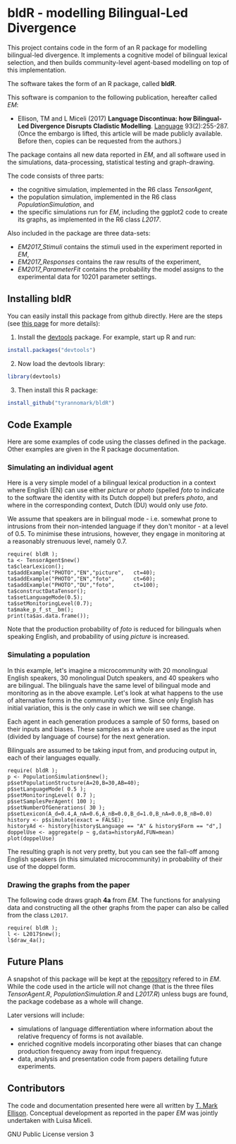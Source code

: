 # bldR - modelling Bilingual-Led Divergence

This project contains code in the form of an R package for modelling bilingual-led divergence. It implements a cognitive model of bilingual lexical selection, and then builds community-level agent-based modelling on top of this implementation.

The software takes the form of an R package, called **bldR**.

This software is companion to the following publication, hereafter called *EM*:

* Ellison, TM and L Miceli (2017) **Language Discontinua: how Bilingual-Led Divergence Disrupts Cladistic Modelling**. [Language](https://muse.jhu.edu/journal/112) 93(2):255-287. (Once the embargo is lifted, this article will be made publicly available. Before then, copies can be requested from the authors.)

The package contains all new data reported in *EM*, and all software used in the simulations, data-processing, statistical testing and graph-drawing.

The code consists of three parts:

* the cognitive simulation, implemented in the R6 class *TensorAgent*,
* the population simulation, implemented in the R6 class *PopulationSimulation*, and
* the specific simulations run for *EM*, including the ggplot2 code to create its graphs, as implemented in the R6 class *L2017*.

Also included in the package are three data-sets:

* *EM2017_Stimuli* contains the stimuli used in the experiment reported in *EM*,
* *EM2017_Responses* contains the raw results of the experiment,
* *EM2017_ParameterFit* contains the probability the model assigns to the experimental data for 10201 parameter settings.

## Installing bldR

You can easily install this package from github directly. Here are the steps (see [this page](http://kbroman.org/pkg_primer/pages/github.html) for more details):

1. Install the [devtools](https://github.com/hadley/devtools) package. For example, start up R and run:

```R
install.packages("devtools")
```

2. Now load the devtools library:

```R
library(devtools)
```

3. Then install this R package:

```R
install_github("tyrannomark/bldR")
```

## Code Example

Here are some examples of code using the classes defined in the package. Other examples are given in the R package documentation.

### Simulating an individual agent

Here is a very simple model of a bilingual lexical production in a context where English (EN) can use either *picture* or *photo* (spelled *foto* to indicate to the software the identity with its Dutch doppel) but prefers *photo*, and where in the corresponding context, Dutch (DU) would only use *foto*.

We assume that speakers are in bilingual mode - i.e. somewhat prone to intrusions from their non-intended language if they don't monitor - at a level of 0.5. To minimise these intrusions, however, they engage in monitoring at a reasonably strenuous level, namely 0.7.


```
require( bldR );
ta <- TensorAgent$new()
ta$clearLexicon();
ta$addExample("PHOTO","EN","picture",   ct=40);
ta$addExample("PHOTO","EN","foto",      ct=60);
ta$addExample("PHOTO","DU","foto",      ct=100);
ta$constructDataTensor();
ta$setLanguageMode(0.5);
ta$setMonitoringLevel(0.7);
ta$make_p_f_st__bm();
print(ta$as.data.frame());
```

Note that the production probability of *foto* is reduced for bilinguals when speaking English, and probability of using *picture* is increased.

### Simulating a population

In this example, let's imagine a microcommunity with 20 monolingual English speakers, 30 monolingual Dutch speakers, and 40 speakers who are bilingual. The bilinguals have the same level of bilingual mode and monitoring as in the above example. Let's look at what happens to the use of alternative forms in the community over time. Since only English has initial variation, this is the only case in which we will see change.

Each agent in each generation produces a sample of 50 forms, based on their inputs and biases. These samples as a whole are used as the input (divided by language of course) for the next generation.

Bilinguals are assumed to be taking input from, and producing output in, each of their languages equally.

```
require( bldR );
p <- PopulationSimulation$new();
p$setPopulationStructure(A=20,B=30,AB=40);
p$setLanguageMode( 0.5 );
p$setMonitoringLevel( 0.7 );
p$setSamplesPerAgent( 100 );
p$setNumberOfGenerations( 30 );
p$setLexicon(A_d=0.4,A_nA=0.6,A_nB=0.0,B_d=1.0,B_nA=0.0,B_nB=0.0)
history <- p$simulate(exact = FALSE);
historyAd <- history[history$Language == "A" & history$Form == "d",]
doppelUse <- aggregate(p ~ g,data=historyAd,FUN=mean)
plot(doppelUse)
```

The resulting graph is not very pretty, but you can see the fall-off among English speakers (in this simulated microcommunity) in probability of their use of the doppel form.

### Drawing the graphs from the paper

The following code draws graph **4a** from *EM*. The functions for analysing data and constructing all the other graphs from the paper can also be called from the class ```L2017```.

```
require( bldR );
l <- L2017$new();
l$draw_4a();
```

## Future Plans

A snapshot of this package will be kept at the [repository](http://muse.jhu.edu/article/XXX/) refered to in *EM*. While the code used in the article will not change (that is the three files *TensorAgent.R*, *PopulationSimulation.R* and *L2017.R*) unless bugs are found, the package codebase as a whole will change.

Later versions will include:
* simulations of language differentiation where information about the relative frequency of forms is not available.
* enriched cognitive models incorporating other biases that can change production frequency away from input frequency.
* data, analysis and presentation code from papers detailing future experiments.

## Contributors

The code and documentation presented here were all written by [T. Mark Ellison](http://markellison.net/). Conceptual development as reported in the paper *EM* was jointly undertaken with Luisa Miceli.

GNU Public License version 3
